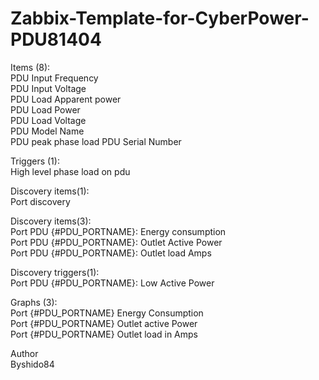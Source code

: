 # Zabbix-Template-for-CyberPower-PDU81404


Items (8):   
PDU Input Frequency		
PDU Input Voltage		
PDU Load Apparent power		
PDU Load Power		
PDU Load Voltage		
PDU Model Name		
PDU peak phase load
PDU Serial Number

Triggers (1):  
High level phase load on pdu

Discovery items(1):   
Port discovery

Discovery items(3):  
Port PDU {#PDU_PORTNAME}: Energy consumption  
Port PDU {#PDU_PORTNAME}: Outlet Active Power  
Port PDU {#PDU_PORTNAME}: Outlet load Amps  

Discovery triggers(1):  
Port PDU {#PDU_PORTNAME}: Low Active Power

Graphs (3):  
Port {#PDU_PORTNAME} Energy Consumption  
Port {#PDU_PORTNAME} Outlet active Power  
Port {#PDU_PORTNAME} Outlet load in Amps  

Author  
Byshido84